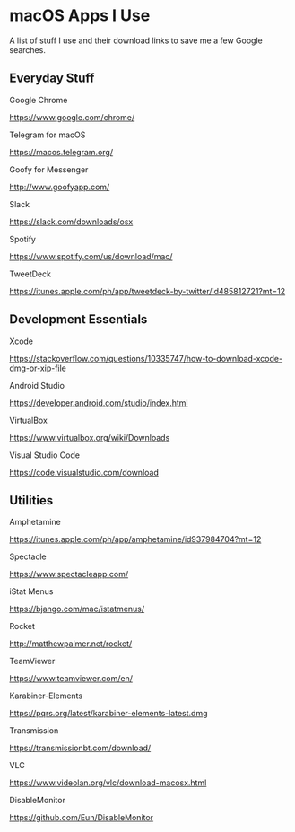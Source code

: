 # macOS Apps I Use

A list of stuff I use and their download links to save me a few Google searches.

## Everyday Stuff

Google Chrome

https://www.google.com/chrome/

Telegram for macOS

https://macos.telegram.org/

Goofy for Messenger

http://www.goofyapp.com/

Slack

https://slack.com/downloads/osx

Spotify

https://www.spotify.com/us/download/mac/

TweetDeck

https://itunes.apple.com/ph/app/tweetdeck-by-twitter/id485812721?mt=12

## Development Essentials

Xcode

https://stackoverflow.com/questions/10335747/how-to-download-xcode-dmg-or-xip-file

Android Studio

https://developer.android.com/studio/index.html

VirtualBox

https://www.virtualbox.org/wiki/Downloads

Visual Studio Code

https://code.visualstudio.com/download


## Utilities

Amphetamine

https://itunes.apple.com/ph/app/amphetamine/id937984704?mt=12

Spectacle

https://www.spectacleapp.com/

iStat Menus

https://bjango.com/mac/istatmenus/

Rocket

http://matthewpalmer.net/rocket/

TeamViewer

https://www.teamviewer.com/en/

Karabiner-Elements

https://pqrs.org/latest/karabiner-elements-latest.dmg

Transmission

https://transmissionbt.com/download/

VLC

https://www.videolan.org/vlc/download-macosx.html

DisableMonitor

https://github.com/Eun/DisableMonitor
